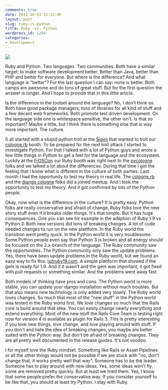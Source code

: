 ```yaml
---
comments: true
date: 2012-10-03 11:12:46
layout: post
slug: ruby-vs-python
title: Ruby -vs- Python
wordpress_id: 1294
categories:
- Development
---
```


![](http://bitboxer.de/wp-content/uploads/ruby-vs-python.png)

Ruby and Python. Two languages. Two communities. Both have a similar target: to make software development better. Better than Java, better than PHP and better for everyone. But where is the difference? And what language is "better"? For the last question I can say: none is better. Both camps are awesome and do tons of great stuff. But for the first question the answer is longer. And I hope to provide that in this little article.<!-- more -->

Is the difference in the toolset around the language? No, I don't think so. Both have good package managers, tons of libraries for all kind of stuff and a few decent web frameworks. Both promote test driven development. On the language side one is whitespace sensitive, the other isn't. Is that so important? Maybe a little, but I think there is something else that is way more important. The culture. 

It all started with a stupid python troll at the [Sigint](http://sigint.ccc.de/) that wanted to troll our [cologne.rb](http://colognerb.de) booth. To be prepared for the next troll attack I started to investigate Python. For that I talked with a lot of Python guys and wrote a few little things in Python to get a feel for the language and the ecosystem. Luckily at the [FrOSCon](http://froscon.org) our Ruby booth was right next to the [pycologne](http://wiki.python.de/pycologne/) folks and we talked a lot about the differences. During that time I got the feeling that I know what is different in the culture of both parties. Last month I had the opportunity to test my theory in real life. The [cologne.rb](http://colognerb.de) and the [django cologne](http://djangocologne.de) folks did a joined meetup. And I took the opportunity to test my theory. And it got confirmed by lots of the Python people.

Okay, now what is the difference in the culture? It is pretty easy. Python folks are really conservative and afraid of change, Ruby folks love the new shiny stuff even if it breaks older things. It's that simple. But it has huge consequences. One you can see for example in the adaption of Ruby 1.9 vs Python 3. Both new versions did tons of breaking changes. A lot of code needed changes to run on the new plattform. In the Ruby world the transition went pretty quick. In the Python world it is very troublesome. Some Python people even say that Python 3 is broken and all energy should be focused on the 2.x-branch of the language. The Ruby community saw the opportunities. The Python community only saw the update problems. Yes, there have been update problems in the Ruby world, but we found an easy way to fix this: [isitruby19.com](http://isitruby19.com/). A simple plattform that showed if the gem is ready for 1.9. And if it wasn't and the gem was important, it got fixed with pull requests or something similar. And the problems went away fast.

Both models of thinking have pros and cons. The Python world is more stable, you can update your django installation without much troubles. But that also means new technology is only added very slowly. The Ruby world loves changes. So much that most of the "new stuff" in the Python world was tested in the Ruby world first. We love changes so much that the Rails core is build around that idea. You can easily change nearly everything and extend everything. Most of the new stuff the Rails Core Team is testing right now for version 4 is available as plugin for Rails 3. This is pretty interesting if you love new things, love change, and love playing around with stuff. If you don't and hate the idea of breaking changes, you maybe are better suited with the Python way. But don't be afraid of breaking changes. They are all pretty well documented in the release guides. It's not voodoo.

I for myself love the Ruby mindset. Something like Rails or Asset Pipelines or all the other things would not be possible if we are stuck with "no, don't change that, it works pretty well that way". Someone has to be the leader. Someone has to play around with new ideas. Yes, some ideas won't fly, some are removed pretty quickly. But at least we tried them. Yes, I know that some people prefer the conservative way. If you consider yourself to be like that, you should at least try Python. I stay with Ruby.
